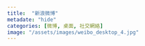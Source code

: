 ```yaml
---
title:  "新浪微博"
metadate: "hide"
categories: [微博, 桌面, 社交網絡]
image: "/assets/images/weibo_desktop_4.jpg"
---
```

